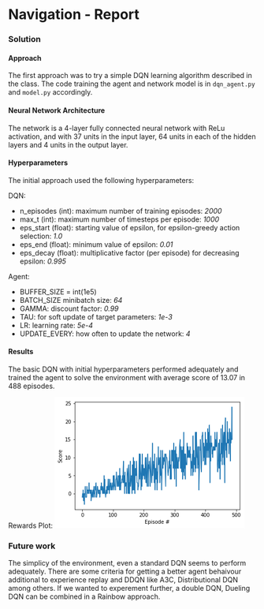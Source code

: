 [//]: # (Image References)

[image1]: ./FigurePlot.png "Rewards Plot"

# Navigation - Report

### Solution

#### Approach

The first approach was to try a simple DQN learning algorithm described in the class. The code training the agent and network model is in `dqn_agent.py` and `model.py` accordingly.

#### Neural Network Architecture
The network is a 4-layer fully connected neural network with ReLu activation, and with 37 units in the input layer, 64 units in each of the hidden layers and 4 units in the output layer.

#### Hyperparameters
The initial approach used the following hyperparameters:

DQN:
- n_episodes (int): maximum number of training episodes: *2000*
- max_t (int): maximum number of timesteps per episode: *1000*
- eps_start (float): starting value of epsilon, for epsilon-greedy action selection: *1.0*
- eps_end (float): minimum value of epsilon: *0.01*
- eps_decay (float): multiplicative factor (per episode) for decreasing epsilon: *0.995*

Agent:
- BUFFER_SIZE = int(1e5)  
- BATCH_SIZE minibatch size: *64*
- GAMMA: discount factor: *0.99*
- TAU: for soft update of target parameters: *1e-3*
- LR: learning rate: *5e-4*
- UPDATE_EVERY: how often to update the network: *4*

#### Results

The basic DQN with initial hyperparameters performed adequately and trained the agent to solve the environment with average score of 13.07 in 488 episodes.

Rewards Plot:
![Rewards Plot][image1]

### Future work
The simplicy of the environment, even a standard DQN seems to perform adequately. There are some criteria for getting a better agent behaivour additional to experience replay and DDQN like A3C, Distributional DQN among others. If we wanted to experement further, a double DQN, Dueling DQN can be combined in a Rainbow approach.
